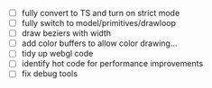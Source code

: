 - [ ] fully convert to TS and turn on strict mode
- [ ] fully switch to model/primitives/drawloop
- [ ] draw beziers with width
- [ ] add color buffers to allow color drawing...
- [ ] tidy up webgl code
- [ ] identify hot code for performance improvements
- [ ] fix debug tools
